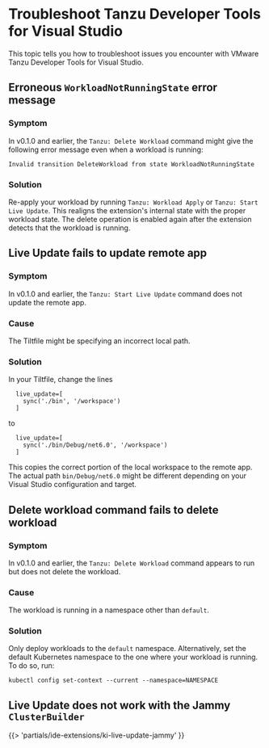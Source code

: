 # Troubleshoot Tanzu Developer Tools for Visual Studio

This topic tells you how to troubleshoot issues you encounter with
VMware Tanzu Developer Tools for Visual Studio.

## <a id='del-wrkld-not-running'></a> Erroneous `WorkloadNotRunningState` error message

### Symptom

In v0.1.0 and earlier, the `Tanzu: Delete Workload` command might give the following error message
even when a workload is running:

```console
Invalid transition DeleteWorkload from state WorkloadNotRunningState
```

### Solution

Re-apply your workload by running `Tanzu: Workload Apply` or `Tanzu: Start Live Update`.
This realigns the extension's internal state with the proper workload state.
The delete operation is enabled again after the extension detects that the workload is running.

## <a id='lv-update-app-not-updated'></a> Live Update fails to update remote app

### Symptom

In v0.1.0 and earlier, the `Tanzu: Start Live Update` command does not update the remote app.

### Cause

The Tiltfile might be specifying an incorrect local path.

### Solution

In your Tiltfile, change the lines

```text
  live_update=[
    sync('./bin', '/workspace')
  ]
```

to

```text
  live_update=[
    sync('./bin/Debug/net6.0', '/workspace')
  ]
```

This copies the correct portion of the local workspace to the remote app.
The actual path `bin/Debug/net6.0` might be different depending on your Visual Studio configuration
and target.

## <a id='delete-workload-fails'></a> Delete workload command fails to delete workload

### Symptom

In v0.1.0 and earlier, the `Tanzu: Delete Workload` command appears to run but does not delete the workload.

### Cause

The workload is running in a namespace other than `default`.

### Solution

Only deploy workloads to the `default` namespace.
Alternatively, set the default Kubernetes namespace to the one where your workload is running.
To do so, run:

```console
kubectl config set-context --current --namespace=NAMESPACE
```

## <a id="live-update-jammy-fail"></a> Live Update does not work with the Jammy `ClusterBuilder`

{{> 'partials/ide-extensions/ki-live-update-jammy' }}